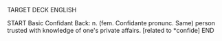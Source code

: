 TARGET DECK
ENGLISH

START
Basic
Confidant
Back: n. (fem. Confidante pronunc. Same) person trusted with knowledge of one's private affairs. [related to *confide]
END

